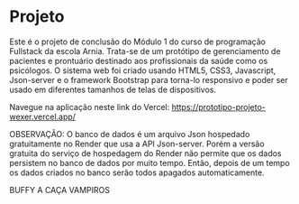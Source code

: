 # Projeto
Este é o projeto de conclusão do Módulo 1 do curso de programação Fullstack da escola Arnia. Trata-se de um protótipo de gerenciamento de pacientes e prontuário destinado aos profissionais da saúde como os psicólogos. O sistema web foi criado usando HTML5, CSS3, Javascript, Json-server e o framework Bootstrap para torna-lo responsivo e poder ser usado em diferentes tamanhos de telas de dispositivos.

Navegue na aplicação neste link do Vercel: https://prototipo-projeto-wexer.vercel.app/

OBSERVAÇÃO: O banco de dados é um arquivo Json hospedado gratuitamente no Render que usa a API Json-server. Porém a versão gratuita do serviço de hospedagem do Render não permite que os dados persistem no banco de dados por muito tempo. Então, depois de um tempo os dados criados no banco serão todos apagados automaticamente.

BUFFY A CAÇA VAMPIROS


